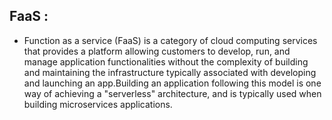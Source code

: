 ## FaaS :
- Function as a service (FaaS) is a category of cloud computing services that provides a platform allowing customers to develop, run, and manage application functionalities without the complexity of building and maintaining the infrastructure typically associated with developing and launching an app.Building an application following this model is one way of achieving a "serverless" architecture, and is typically used when building microservices applications. 
